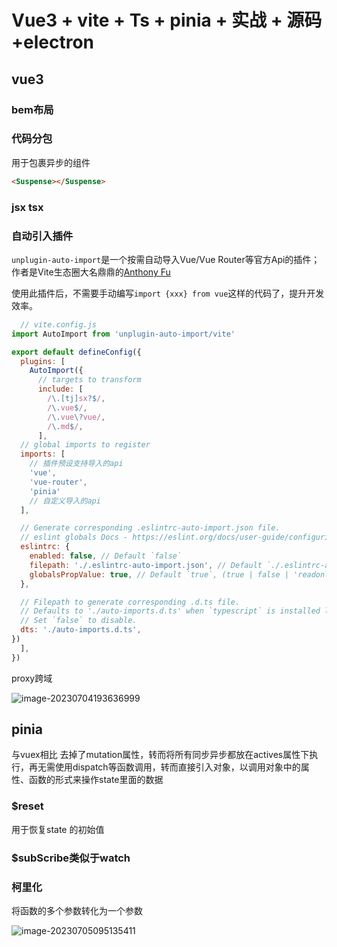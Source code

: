 # Vue3 + vite + Ts + pinia + 实战 + 源码 +electron

## vue3

### bem布局

### 代码分包

用于包裹异步的组件

```html
<Suspense></Suspense>
```



### jsx tsx



### 自动引入插件

`unplugin-auto-import`是一个按需自动导入Vue/Vue Router等官方Api的插件；作者是Vite生态圈大名鼎鼎的[Anthony Fu](https://link.juejin.cn?target=https%3A%2F%2Fgithub.com%2Fantfu)

使用此插件后，不需要手动编写`import {xxx} from vue`这样的代码了，提升开发效率。

```js
  // vite.config.js
import AutoImport from 'unplugin-auto-import/vite'

export default defineConfig({
  plugins: [
    AutoImport({
      // targets to transform
      include: [
        /\.[tj]sx?$/, 
        /\.vue$/, 
        /\.vue\?vue/, 
        /\.md$/,
      ],
  // global imports to register
  imports: [
    // 插件预设支持导入的api
    'vue',
    'vue-router',
    'pinia'
    // 自定义导入的api
  ],

  // Generate corresponding .eslintrc-auto-import.json file.
  // eslint globals Docs - https://eslint.org/docs/user-guide/configuring/language-options#specifying-globals
  eslintrc: {
    enabled: false, // Default `false`
    filepath: './.eslintrc-auto-import.json', // Default `./.eslintrc-auto-import.json`
    globalsPropValue: true, // Default `true`, (true | false | 'readonly' | 'readable' | 'writable' | 'writeable')
  },

  // Filepath to generate corresponding .d.ts file.
  // Defaults to './auto-imports.d.ts' when `typescript` is installed locally.
  // Set `false` to disable.
  dts: './auto-imports.d.ts',
})
  ],
})
```


proxy跨域

![image-20230704193636999](https://olrando.oss-cn-chengdu.aliyuncs.com/img/image-20230704193636999.png)



## pinia

与vuex相比 去掉了mutation属性，转而将所有同步异步都放在actives属性下执行，再无需使用dispatch等函数调用，转而直接引入对象，以调用对象中的属性、函数的形式来操作state里面的数据

### $reset

用于恢复state 的初始值



### $subScribe类似于watch

### 柯里化

将函数的多个参数转化为一个参数

![image-20230705095135411](https://olrando.oss-cn-chengdu.aliyuncs.com/img/image-20230705095135411.png)